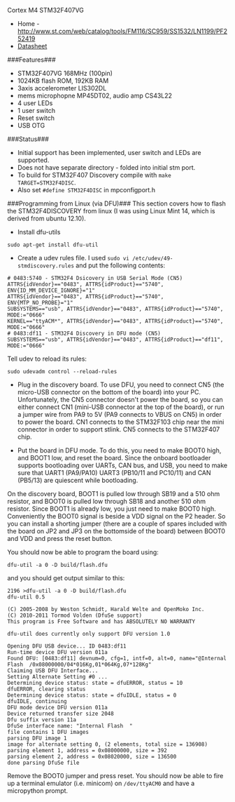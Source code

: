 Cortex M4 STM32F407VG 
* Home - http://www.st.com/web/catalog/tools/FM116/SC959/SS1532/LN1199/PF252419
* [Datasheet](http://www.st.com/st-web-ui/static/active/en/resource/technical/document/data_brief/DM00037955.pdf)

###Features###
* STM32F407VG 168MHz (100pin)
* 1024KB flash ROM, 192KB RAM
* 3axis accelerometer LIS302DL
* mems microphopne MP45DT02, audio amp CS43L22
* 4 user LEDs
* 1 user switch
* Reset switch
* USB OTG

###Status###
* Initial support has been implemented, user switch and LEDs are supported.
* Does not have separate directory - folded into initial stm port.
* To build for STM32F407 Discovery compile with `make TARGET=STM32F4DISC`.
* Also set `#define STM32F4DISC` in mpconfigport.h

###Programming from Linux (via DFU)###
This section covers how to flash the STM32F4DISCOVERY from linux (I was using Linux Mint 14, which is derived from ubuntu 12.10).

* Install dfu-utils
```
sudo apt-get install dfu-util
```

* Create a udev rules file. I used ```sudo vi /etc/udev/49-stmdiscovery.rules``` and put the following contents:
```
# 0483:5740 - STM32F4 Dsicovery in USB Serial Mode (CN5)
ATTRS{idVendor}=="0483", ATTRS{idProduct}=="5740", ENV{ID_MM_DEVICE_IGNORE}="1"
ATTRS{idVendor}=="0483", ATTRS{idProduct}=="5740", ENV{MTP_NO_PROBE}="1"
SUBSYSTEMS=="usb", ATTRS{idVendor}=="0483", ATTRS{idProduct}=="5740", MODE:="0666"
KERNEL=="ttyACM*", ATTRS{idVendor}=="0483", ATTRS{idProduct}=="5740", MODE:="0666"
# 0483:df11 - STM32F4 Discovery in DFU mode (CN5)
SUBSYSTEMS=="usb", ATTRS{idVendor}=="0483", ATTRS{idProduct}=="df11", MODE:="0666"
```
Tell udev to reload its rules:
```
sudo udevadm control --reload-rules
```

* Plug in the discovery board. To use DFU, you need to connect CN5 (the micro-USB connector on the bottom of the board) into your PC. Unfortunately, the CN5 connector doesn't power the board, so you can either connect CN1 (mini-USB connector at the top of the board), or run a jumper wire from PA9 to 5V (PA9 connects to VBUS on CN5) in order to power the board. CN1 connects to the STM32F103 chip near the mini connector in order to support stlink. CN5 connects to the STM32F407 chip.

* Put the board in DFU mode. To do this, you need to make BOOT0 high, and BOOT1 low, and reset the board. Since the onboard bootloader supports bootloading over UARTs, CAN bus, and USB, you need to make sure that UART1 (PA9/PA10) UART3 (PB10/11 and PC10/11) and CAN (PB5/13) are quiescent while bootloading.

On the discovery board, BOOT1 is pulled low through SB19 and a 510 ohm resistor, and BOOT0 is pulled low through SB18 and another 510 ohm resistor. Since BOOT1 is already low, you just need to make BOOT0 high. Conveniently the BOOT0 signal is beside a VDD signal on the P2 header. So you can install a shorting jumper (there are a couple of spares included with the board on JP2 and JP3 on the bottomside of the board) between BOOT0 and VDD and press the reset button.

You should now be able to program the board using:
```
dfu-util -a 0 -D build/flash.dfu
```
and you should get output similar to this:
```
2196 >dfu-util -a 0 -D build/flash.dfu
dfu-util 0.5

(C) 2005-2008 by Weston Schmidt, Harald Welte and OpenMoko Inc.
(C) 2010-2011 Tormod Volden (DfuSe support)
This program is Free Software and has ABSOLUTELY NO WARRANTY

dfu-util does currently only support DFU version 1.0

Opening DFU USB device... ID 0483:df11
Run-time device DFU version 011a
Found DFU: [0483:df11] devnum=0, cfg=1, intf=0, alt=0, name="@Internal Flash  /0x08000000/04*016Kg,01*064Kg,07*128Kg"
Claiming USB DFU Interface...
Setting Alternate Setting #0 ...
Determining device status: state = dfuERROR, status = 10
dfuERROR, clearing status
Determining device status: state = dfuIDLE, status = 0
dfuIDLE, continuing
DFU mode device DFU version 011a
Device returned transfer size 2048
Dfu suffix version 11a
DfuSe interface name: "Internal Flash  "
file contains 1 DFU images
parsing DFU image 1
image for alternate setting 0, (2 elements, total size = 136908)
parsing element 1, address = 0x08000000, size = 392
parsing element 2, address = 0x08020000, size = 136500
done parsing DfuSe file
```

Remove the BOOT0 jumper and press reset. You should now be able to fire up a terminal emulator (i.e. minicom) on ```/dev/ttyACM0``` and have a micropython prompt.